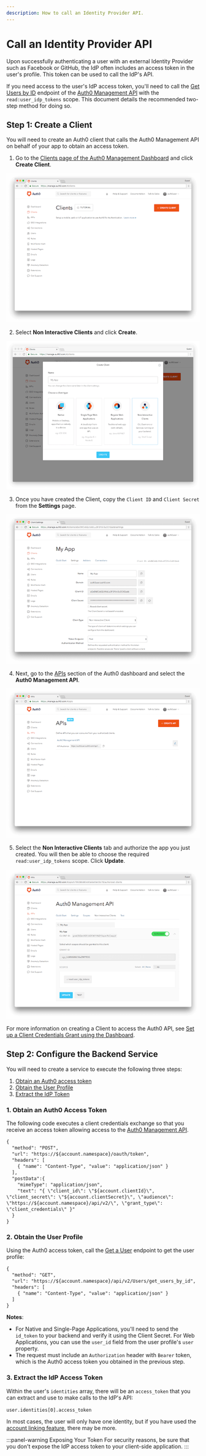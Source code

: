 ```yaml
---
description: How to call an Identity Provider API.
---
```


# Call an Identity Provider API

Upon successfully authenticating a user with an external Identity Provider such as Facebook or GitHub, the IdP often includes an access token in the user's profile. This token can be used to call the IdP's API.

If you need access to the user's IdP access token, you'll need to call the [Get Users by ID](/api/management/v2#!/Users/get_users_by_id) endpoint of the [Auth0 Management API](/api/management/v2) with the `read:user_idp_tokens` scope. This document details the recommended two-step method for doing so.

## Step 1: Create a Client

You will need to create an Auth0 client that calls the Auth0 Management API on behalf of your app to obtain an access token.

1. Go to the [Clients page of the Auth0 Management Dashboard](${manage_url}/#/clients) and click **Create Client**.

  ![Management Dashboard Clients Page](/media/articles/tutorials/calling-an-external-idp-api/create-client.png)

2. Select **Non Interactive Clients** and click **Create**.

  ![Management Dashboard Clients Type Selection](/media/articles/tutorials/calling-an-external-idp-api/select-ni-client.png)

3. Once you have created the Client, copy the `Client ID` and `Client Secret` from the **Settings** page.

  ![Management Dashboard Client Setting Page](/media/articles/tutorials/calling-an-external-idp-api/client-id-secret.png)

4. Next, go to the [APIs](${manage_url}/#/apis) section of the Auth0 dashboard and select the **Auth0 Management API**.

  ![Management Dashboard API Page](/media/articles/tutorials/calling-an-external-idp-api/api.png)

5. Select the **Non Interactive Clients** tab and authorize the app you just created. You will then be able to choose the required `read:user_idp_tokens` scope. Click **Update**.

![Management Dashboard API Authorization](/media/articles/tutorials/calling-an-external-idp-api/authorize-client.png)

For more information on creating a Client to access the Auth0 API, see [Set up a Client Credentials Grant using the Dashboard](/api-auth/config/using-the-auth0-dashboard).

## Step 2: Configure the Backend Service

You will need to create a service to execute the following three steps:

1. [Obtain an Auth0 access token](#obtain-an-auth0-access-token)
2. [Obtain the User Profile](#obtain-the-user-profile)
3. [Extract the IdP Token](#extract-the-idp-access-token)

### 1. Obtain an Auth0 Access Token

The following code executes a client credentials exchange so that you receive an access token allowing access to the [Auth0 Management API](/api/management/v2#!).

```har
{
  "method": "POST",
  "url": "https://${account.namespace}/oauth/token",
  "headers": [
    { "name": "Content-Type", "value": "application/json" }
  ],
  "postData":{
    "mimeType": "application/json",
    "text": "{ \"client_id\": \"${account.clientId}\", \"client_secret\": \"${account.clientSecret}\", \"audience\": \"https://${account.namespace}/api/v2/\", \"grant_type\": \"client_credentials\" }"
  }
}
```

### 2. Obtain the User Profile

Using the Auth0 access token, call the [Get a User](/api/management/v2#!/Users/get_users_by_id) endpoint to get the user profile:

```har
{
  "method": "GET",
  "url": "https://${account.namespace}/api/v2/Users/get_users_by_id",
  "headers": [
    { "name": "Content-Type", "value": "application/json" }
  ]
}
```

**Notes**:

* For Native and Single-Page Applications, you'll need to send the `id_token` to your backend and verify it using the Client Secret. For Web Applications, you can use the `user_id` field from the user profile's `user` property.
* The request must include an `Authorization` header with `Bearer` token, which is the Auth0 access token you obtained in the previous step.

### 3. Extract the IdP Access Token

Within the user's `identities` array, there will be an `access_token` that you can extract and use to make calls to the IdP's API:

  `user.identities[0].access_token`

In most cases, the user will only have one identity, but if you have used the [account linking feature](/link-accounts), there may be more.

:::panel-warning Exposing Your Token
For security reasons, be sure that you don't expose the IdP access token to your client-side application.
:::
